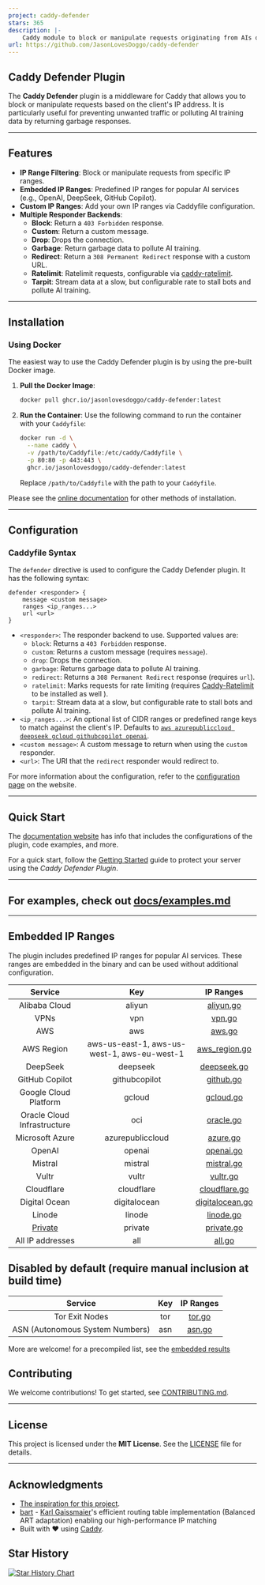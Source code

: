 ```yaml
---
project: caddy-defender
stars: 365
description: |-
    Caddy module to block or manipulate requests originating from AIs or cloud services trying to train on your websites
url: https://github.com/JasonLovesDoggo/caddy-defender
---
```


## **Caddy Defender Plugin**

The **Caddy Defender** plugin is a middleware for Caddy that allows you to block or manipulate requests based on the client's IP address. It is particularly useful for preventing unwanted traffic or polluting AI training data by returning garbage responses.

---

## **Features**

- **IP Range Filtering**: Block or manipulate requests from specific IP ranges.
- **Embedded IP Ranges**: Predefined IP ranges for popular AI services (e.g., OpenAI, DeepSeek, GitHub Copilot).
- **Custom IP Ranges**: Add your own IP ranges via Caddyfile configuration.
- **Multiple Responder Backends**:
  - **Block**: Return a `403 Forbidden` response.
  - **Custom**: Return a custom message.
  - **Drop**: Drops the connection.
  - **Garbage**: Return garbage data to pollute AI training.
  - **Redirect**: Return a `308 Permanent Redirect` response with a custom URL.
  - **Ratelimit**: Ratelimit requests, configurable via [caddy-ratelimit](https://github.com/mholt/caddy-ratelimit).
  - **Tarpit**: Stream data at a slow, but configurable rate to stall bots and pollute AI training.

---

## **Installation**

### **Using Docker**

The easiest way to use the Caddy Defender plugin is by using the pre-built Docker image.

1. **Pull the Docker Image**:

   ```bash
   docker pull ghcr.io/jasonlovesdoggo/caddy-defender:latest
   ```

2. **Run the Container**:
   Use the following command to run the container with your `Caddyfile`:

   ```bash
   docker run -d \
     --name caddy \
     -v /path/to/Caddyfile:/etc/caddy/Caddyfile \
     -p 80:80 -p 443:443 \
     ghcr.io/jasonlovesdoggo/caddy-defender:latest
   ```

   Replace `/path/to/Caddyfile` with the path to your `Caddyfile`.

Please see the [online documentation](https://JasonLovesDoggo.github.io/caddy-defender/installation/) for other methods of installation.

---

## **Configuration**

### **Caddyfile Syntax**

The `defender` directive is used to configure the Caddy Defender plugin. It has the following syntax:

```caddyfile
defender <responder> {
    message <custom message>
    ranges <ip_ranges...>
    url <url>
}
```

- `<responder>`: The responder backend to use. Supported values are:
  - `block`: Returns a `403 Forbidden` response.
  - `custom`: Returns a custom message (requires `message`).
  - `drop`: Drops the connection.
  - `garbage`: Returns garbage data to pollute AI training.
  - `redirect`: Returns a `308 Permanent Redirect` response (requires `url`).
  - `ratelimit`: Marks requests for rate limiting (requires [Caddy-Ratelimit](https://github.com/mholt/caddy-ratelimit) to be installed as well ).
  - `tarpit`: Stream data at a slow, but configurable rate to stall bots and pollute AI training.
- `<ip_ranges...>`: An optional list of CIDR ranges or predefined range keys to match against the client's IP. Defaults to [`aws azurepubliccloud deepseek gcloud githubcopilot openai`](./plugin.go).
- `<custom message>`: A custom message to return when using the `custom` responder.
- `<url>`: The URI that the `redirect` responder would redirect to.

For more information about the configuration, refer to the [configuration page](https://JasonLovesDoggo.github.io/caddy-defender/config/) on the website.

---

## **Quick Start**

The [documentation website](https://JasonLovesDoggo.github.io/caddy-defender/) has info that includes the configurations of the plugin, code examples, and more.

For a quick start, follow the [Getting Started](https://JasonLovesDoggo.github.io/caddy-defender/intro/) guide to protect your server using the _Caddy Defender Plugin_.

---

## For examples, check out [docs/examples.md](docs/examples.md)

---

## **Embedded IP Ranges**

The plugin includes predefined IP ranges for popular AI services. These ranges are embedded in the binary and can be used without additional configuration.

|                               Service                                |                     Key                     |                     IP Ranges                      |
| :------------------------------------------------------------------: | :-----------------------------------------: | :------------------------------------------------: |
|                            Alibaba Cloud                             |                   aliyun                    |       [aliyun.go](ranges/fetchers/aliyun.go)       |
|                                 VPNs                                 |                     vpn                     |          [vpn.go](ranges/fetchers/vpn.go)          |
|                                 AWS                                  |                     aws                     |        [aws.go](ranges/fetchers/aws/aws.go)        |
|                              AWS Region                              | aws-us-east-1, aws-us-west-1, aws-eu-west-1 | [aws_region.go](ranges/fetchers/aws/aws_region.go) |
|                               DeepSeek                               |                  deepseek                   |     [deepseek.go](ranges/fetchers/deepseek.go)     |
|                            GitHub Copilot                            |                githubcopilot                |       [github.go](ranges/fetchers/github.go)       |
|                        Google Cloud Platform                         |                   gcloud                    |       [gcloud.go](ranges/fetchers/gcloud.go)       |
|                     Oracle Cloud Infrastructure                      |                     oci                     |       [oracle.go](ranges/fetchers/oracle.go)       |
|                           Microsoft Azure                            |              azurepubliccloud               |        [azure.go](ranges/fetchers/azure.go)        |
|                                OpenAI                                |                   openai                    |       [openai.go](ranges/fetchers/openai.go)       |
|                               Mistral                                |                   mistral                   |      [mistral.go](ranges/fetchers/mistral.go)      |
|                                Vultr                                 |                    vultr                    |        [vultr.go](ranges/fetchers/vultr.go)        |
|                              Cloudflare                              |                 cloudflare                  |   [cloudflare.go](ranges/fetchers/cloudflare.go)   |
|                            Digital Ocean                             |                digitalocean                 | [digitalocean.go](ranges/fetchers/digitalocean.go) |
|                                Linode                                |                   linode                    |       [linode.go](ranges/fetchers/linode.go)       |
| [Private](https://caddyserver.com/docs/caddyfile/matchers#remote-ip) |                   private                   |      [private.go](ranges/fetchers/private.go)      |
|                           All IP addresses                           |                     all                     |          [all.go](ranges/fetchers/all.go)          |

## Disabled by default (require manual inclusion at build time)

|             Service             | Key |            IP Ranges             |
| :-----------------------------: | :-: | :------------------------------: |
|         Tor Exit Nodes          | tor | [tor.go](ranges/fetchers/tor.go) |
| ASN (Autonomous System Numbers) | asn | [asn.go](ranges/fetchers/asn.go) |

More are welcome! for a precompiled list, see the [embedded results](ranges/data/generated.go)

## **Contributing**

We welcome contributions! To get started, see [CONTRIBUTING.md](CONTRIBUTING.md).

---

## **License**

This project is licensed under the **MIT License**. See the [LICENSE](LICENSE) file for details.

---

## **Acknowledgments**

- [The inspiration for this project](https://www.reddit.com/r/selfhosted/comments/1i154h7/comment/m73pj9t/).
- [bart](https://github.com/gaissmai/bart) - [Karl Gaissmaier](https://github.com/gaissmai)'s efficient routing table implementation (Balanced ART adaptation) enabling our high-performance IP matching
- Built with ❤️ using [Caddy](https://caddyserver.com).

## Star History

[![Star History Chart](https://api.star-history.com/svg?repos=JasonLovesDoggo/caddy-defender&type=Date)](https://star-history.com/#JasonLovesDoggo/caddy-defender&Date)

